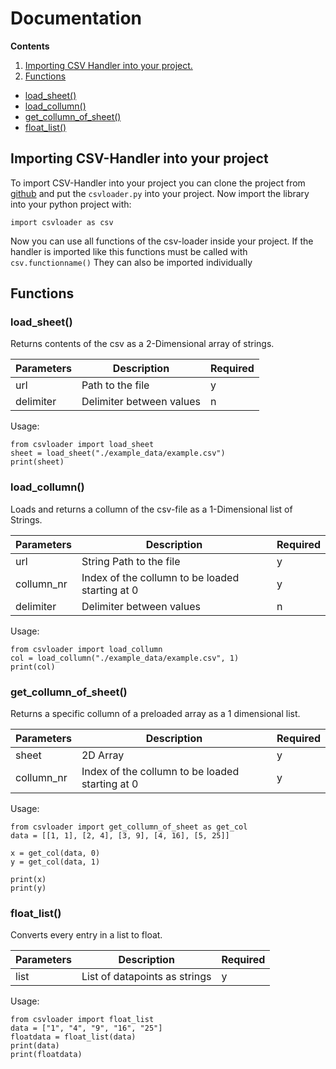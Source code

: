 # Documentation

**Contents**
1. [Importing CSV Handler into your project.](#importing-csv-handler-into-your-project)
2. [Functions](#functions)
  - [load_sheet()](#load_sheet)
  - [load_collumn()](#load_collumn)
  - [get_collumn_of_sheet()](#get_collumn_of_sheet)
  - [float_list()](#float_list)

## Importing CSV-Handler into your project
To import CSV-Handler into your project you can clone the project from [github](http://github.com/DapfiDuck/csvhandler) and put the ``csvloader.py`` into your project. Now import the library into your python project with:
```
import csvloader as csv
```
Now you can use all functions of the csv-loader inside your project. If the handler is imported like this functions must be called with ``csv.functionname()`` They can also be imported individually

## Functions
### load_sheet()
Returns contents of the csv as a 2-Dimensional array of strings.

|Parameters|Description|Required|
|----------|-----------|--------|
|url       |Path to the file|y|
|delimiter |Delimiter between values|n|

Usage:
```
from csvloader import load_sheet
sheet = load_sheet("./example_data/example.csv")
print(sheet)
```

### load_collumn()
Loads and returns a collumn of the csv-file as a 1-Dimensional list of Strings.

|Parameters|Description|Required|
|----------|-----------|--------|
|url       |String Path to the file|y|
|collumn_nr|Index of the collumn to be loaded starting at 0|y|
|delimiter |Delimiter between values|n|

Usage:
```
from csvloader import load_collumn
col = load_collumn("./example_data/example.csv", 1)
print(col)
```

### get_collumn_of_sheet()
Returns a specific collumn of a preloaded array as a 1 dimensional list.


|Parameters|Description|Required|
|----------|-----------|--------|
|sheet     |2D Array   |y|
|collumn_nr|Index of the collumn to be loaded starting at 0|y|

Usage:
```
from csvloader import get_collumn_of_sheet as get_col
data = [[1, 1], [2, 4], [3, 9], [4, 16], [5, 25]]

x = get_col(data, 0)
y = get_col(data, 1)

print(x)
print(y)
```

### float_list()
Converts every entry in a list to float.

|Parameters|Description|Required|
|----------|-----------|--------|
|list|List of datapoints as strings|y|

Usage:
```
from csvloader import float_list
data = ["1", "4", "9", "16", "25"]
floatdata = float_list(data)
print(data)
print(floatdata)
```
